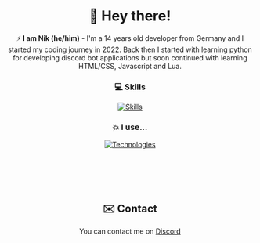 <div align="center">
<h1>👋 Hey there!</h1>

⚡️ **I am Nik (he/him)** - I'm a 14 years old developer from Germany and I started my coding journey in 2022. Back then I started with learning python for developing discord bot applications but soon continued with learning HTML/CSS, Javascript and Lua.

### 💻 Skills

[![Skills](https://skillicons.dev/icons?i=py,html,css,js,nodejs,react,tailwind,lua)](https://skillicons.dev)

### 💥 I use...

[![Technologies](https://skillicons.dev/icons?i=vscode,idea,discord,github,raspberrypi,replit,pr,instagram)](https://skillicons.dev)

<br>
<br>
<br>

<img src="https://lanyard.cnrad.dev/api/969253860508061737?amp;borderRadius=25px" alt=""></img>

## ✉️ Contact

You can contact me on [Discord](https://discord.com/users/969253860508061737)
</div>
